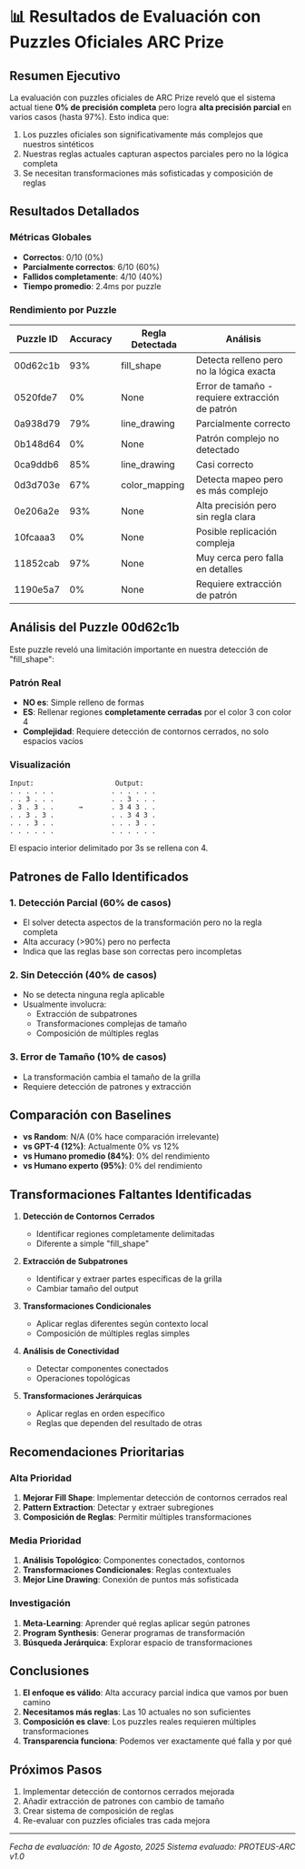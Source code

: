 # 📊 Resultados de Evaluación con Puzzles Oficiales ARC Prize

## Resumen Ejecutivo

La evaluación con puzzles oficiales de ARC Prize reveló que el sistema actual tiene **0% de precisión completa** pero logra **alta precisión parcial** en varios casos (hasta 97%). Esto indica que:

1. Los puzzles oficiales son significativamente más complejos que nuestros sintéticos
2. Nuestras reglas actuales capturan aspectos parciales pero no la lógica completa
3. Se necesitan transformaciones más sofisticadas y composición de reglas

## Resultados Detallados

### Métricas Globales
- **Correctos**: 0/10 (0%)
- **Parcialmente correctos**: 6/10 (60%)
- **Fallidos completamente**: 4/10 (40%)
- **Tiempo promedio**: 2.4ms por puzzle

### Rendimiento por Puzzle

| Puzzle ID | Accuracy | Regla Detectada | Análisis |
|-----------|----------|-----------------|----------|
| 00d62c1b | 93% | fill_shape | Detecta relleno pero no la lógica exacta |
| 0520fde7 | 0% | None | Error de tamaño - requiere extracción de patrón |
| 0a938d79 | 79% | line_drawing | Parcialmente correcto |
| 0b148d64 | 0% | None | Patrón complejo no detectado |
| 0ca9ddb6 | 85% | line_drawing | Casi correcto |
| 0d3d703e | 67% | color_mapping | Detecta mapeo pero es más complejo |
| 0e206a2e | 93% | None | Alta precisión pero sin regla clara |
| 10fcaaa3 | 0% | None | Posible replicación compleja |
| 11852cab | 97% | None | Muy cerca pero falla en detalles |
| 1190e5a7 | 0% | None | Requiere extracción de patrón |

## Análisis del Puzzle 00d62c1b

Este puzzle reveló una limitación importante en nuestra detección de "fill_shape":

### Patrón Real
- **NO es**: Simple relleno de formas
- **ES**: Rellenar regiones **completamente cerradas** por el color 3 con color 4
- **Complejidad**: Requiere detección de contornos cerrados, no solo espacios vacíos

### Visualización
```
Input:                    Output:
. . . . . .              . . . . . .
. . 3 . . .              . . 3 . . .
. 3 . 3 . .      →       . 3 4 3 . .
. . 3 . 3 .              . . 3 4 3 .
. . . 3 . .              . . . 3 . .
. . . . . .              . . . . . .
```

El espacio interior delimitado por 3s se rellena con 4.

## Patrones de Fallo Identificados

### 1. **Detección Parcial** (60% de casos)
- El solver detecta aspectos de la transformación pero no la regla completa
- Alta accuracy (>90%) pero no perfecta
- Indica que las reglas base son correctas pero incompletas

### 2. **Sin Detección** (40% de casos)
- No se detecta ninguna regla aplicable
- Usualmente involucra:
  - Extracción de subpatrones
  - Transformaciones complejas de tamaño
  - Composición de múltiples reglas

### 3. **Error de Tamaño** (10% de casos)
- La transformación cambia el tamaño de la grilla
- Requiere detección de patrones y extracción

## Comparación con Baselines

- **vs Random**: N/A (0% hace comparación irrelevante)
- **vs GPT-4 (12%)**: Actualmente 0% vs 12%
- **vs Humano promedio (84%)**: 0% del rendimiento
- **vs Humano experto (95%)**: 0% del rendimiento

## Transformaciones Faltantes Identificadas

1. **Detección de Contornos Cerrados**
   - Identificar regiones completamente delimitadas
   - Diferente a simple "fill_shape"

2. **Extracción de Subpatrones**
   - Identificar y extraer partes específicas de la grilla
   - Cambiar tamaño del output

3. **Transformaciones Condicionales**
   - Aplicar reglas diferentes según contexto local
   - Composición de múltiples reglas simples

4. **Análisis de Conectividad**
   - Detectar componentes conectados
   - Operaciones topológicas

5. **Transformaciones Jerárquicas**
   - Aplicar reglas en orden específico
   - Reglas que dependen del resultado de otras

## Recomendaciones Prioritarias

### Alta Prioridad
1. **Mejorar Fill Shape**: Implementar detección de contornos cerrados real
2. **Pattern Extraction**: Detectar y extraer subregiones
3. **Composición de Reglas**: Permitir múltiples transformaciones

### Media Prioridad
1. **Análisis Topológico**: Componentes conectados, contornos
2. **Transformaciones Condicionales**: Reglas contextuales
3. **Mejor Line Drawing**: Conexión de puntos más sofisticada

### Investigación
1. **Meta-Learning**: Aprender qué reglas aplicar según patrones
2. **Program Synthesis**: Generar programas de transformación
3. **Búsqueda Jerárquica**: Explorar espacio de transformaciones

## Conclusiones

1. **El enfoque es válido**: Alta accuracy parcial indica que vamos por buen camino
2. **Necesitamos más reglas**: Las 10 actuales no son suficientes
3. **Composición es clave**: Los puzzles reales requieren múltiples transformaciones
4. **Transparencia funciona**: Podemos ver exactamente qué falla y por qué

## Próximos Pasos

1. Implementar detección de contornos cerrados mejorada
2. Añadir extracción de patrones con cambio de tamaño
3. Crear sistema de composición de reglas
4. Re-evaluar con puzzles oficiales tras cada mejora

---

*Fecha de evaluación: 10 de Agosto, 2025*
*Sistema evaluado: PROTEUS-ARC v1.0*
